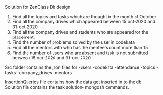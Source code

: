 Solution for ZenClass Db design

1. Find all the topics and tasks which are thought in the month of October
2. Find all the company drives which appeared between 15 oct-2020 and 31-oct-2020
3. Find all the company drives and students who are appeared for the placement.
4. Find the number of problems solved by the user in codekata
5. Find all the mentors with who has the mentee's count more than 15
6. Find the number of users who are absent and task is not submitted  between 15 oct-2020 and 31-oct-2020

Src folder contains the json files for 
-users
-codekata
-attendance
-topics
-tasks
-company_drives
-mentors

InsertionQueries file contains how the data get inserted in to the db.
Solution file contains the task solution-  mongosh commands.

